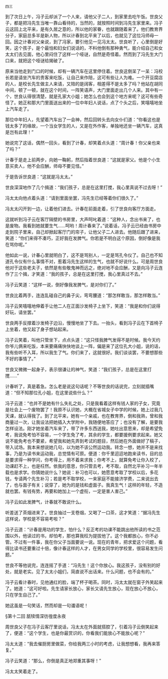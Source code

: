     四三 

   到了次日上午，冯子云却派了一个人来，请他父子二人，到家里去吃午饭。世良父子，都是把冯先生当唯一靠山看待的，当然的，就按照时间到冯先生家里来。冯子云这回上北平来，是有久居之意的，所以他的家眷，也就跟随着来了。他们教育界分子，家庭总多半是新人物，所以计春到北平来了以后，也就见了这位冯师母一回。因之计春对父亲说，到了冯家，要引他见一见冯太太。世良听了，心里倒是好笑，这个孩子，是个最怕和妇女们说话的，不料他倒有那种勇气，能介绍自己和女太太们去见面，他心里闷住了这样一个哑谜，自然是奇怪着。然而到了冯先生大门口来，就把这个哑谜给揭破了。

   原来当他走到门口的时候，却有一辆汽车在这里停住着。世良这倒呆了一呆：冯校长若是请坐汽车的贵客来吃饭，让自己来作陪，这可有些让人为难。一个开豆腐店的人，是校长先生做主人来请，又陪的是阔客，相差得不是太多了吗？他站在胡同中间，顿了一顿，就在这个时间，一阵笑语声，大门里面走出几个人来。其中有一个，世良认得很清楚，就是孔家大小姐；她怎么也会到这个地方来呢？这可有些奇怪了。她正和那大门里面送出来的一位中年妇人说话，点了个头之后，笑嘻嘻地坐上汽车走了。

   那位中年妇人，先望着汽车出了一会神，然后回转头去向女仆们道：“你看这也是钱太多了的缘故，一个当女学生的人，又是在外作客，单独地还坐一辆汽车，这真是岂有此理！”

   她说完了这话，偶然一回头，看到了计春，却笑着点头道：“周计春！你父亲也来了吗？”

   计春于是走上前两步，向她一鞠躬，然后指着世良道：“这就是家父。他是个小生意买卖人，他不会应酬，师母不要见怪。”

   于是告诉世良道：“这就是冯太太。”

   世良深深地作了几个揖道：“我们孩子，总是在这里打搅，我心里真说不过去呀！”

   冯太太向他点着头道：“请到里面坐罢，冯先生已经等着你们很久了。”

   冯太太闪开到一边，让着他们进去。计春在前面走着，引了世良向客厅方面走。

   这就听到冯子云在客厅隔壁的书房里，大声呵叱着道：“这种人，念出书来了，也是废物。我看到她就要生气……呵哟！周计春来了。”说着话，冯子云已经由书房中走到院子里来，自己却掀起客厅门的帘子，让他父子二人进去。他随后跟了进来，笑道：“你们来得不凑巧，正好我在发脾气。你若是不明白这个原因，倒好像是我在骂你呢。”

   他如此一说，计春心里就明白了，这不是骂别人，一定是骂孔令仪了。自己也不知道孔令仪有什么事情不对，惹着冯先生这样的生气，也就不好说什么。可是周世良他对于这些老夫子，依然是有些敬鬼神而远之，绝对地不会应酬，又是向冯子云连作了三个揖，才笑道：“我的孩子，总是在这里打搅，我心里真过不去。”

   冯子云笑道：“这样一说，倒好像我发脾气，是对你们了。”

   世良比着两手，连连乱碰自己的鼻子尖，弯弯腰道：“那怎样敢当，那怎样敢当。”

   冯子云笑嘻嘻地伸着手让他二人在正面沙发椅子上坐下，笑道：“我是和你们说得好玩，请坐罢。”

   世良两手反撑着沙发椅子边沿，慢慢地坐了下去。一抬头，看到冯子云在下首椅子上坐着，他又起了身子想站起来。

   冯子云笑着，叫他只管坐下，点点头道：“这只怪我脾气发得不是时候。我今天约你爷儿俩来吃饭，本来要痛痛快快地谈上一阵，偏是来了这位孔大小姐，说的话，我有些听不入耳，所以我生了气。你们来了，这就很好。我们谈谈罢，不要想那些不好的事情了。”

   世良又微微一起身子，表示很谦让的神气，笑道：“我们孩子，总是在这里打搅……”

   计春听了，真是着急。怎么老是说这句话呢？不等世良的话说完，立刻就插嘴道：“但不知那位孔小姐，在这里说些什么？”

   冯子云道：“也并不是她有什么失礼之处，只是我看着这样有钱人家的子女，究竟是社会上一个废物罢了！我原不认识她，大概在省城女子中学的时候，她上过我几天课，就认得我了。到了北平来，她有一个亲戚，也在教育界，倒和我熟，曾和我商量过一次，让我设法把她插入大学附中，我随便地答应了；也没有了解，是要我怎样设法。刚才她坐着汽车来了，带了许多东西送我，她吐出意思来，却是希望免考，我说免考怕不容易，一个学生免了考，其余的学生，都要援例要求起来。她又说不能免考也不要紧，希望我和她先弄到考试的题目，然后她在外面做好了稿子，带入试场。我本来想说她几句，以为她不该公然运动我。转念一想，她并不是来找事，乃是为读书来运动我，总觉情有可原。便道：你千里迢迢地跑来读书，目的总是要求得一种学问，你考得上，用不着来求我；你考不上，就算免考让你入校了，功课赶不上，也是枉然。依我的意思，你只管去考，考不取，自然北平补习一年半载也是求学。你猜她说什么？她说：补习也可以，她愿意考取了学校以后，多花钱，专请两个先生补习；若是考不取学校，一来家庭不能接济学费，二来说出去了，也与面子有关；说穿了，她为的是钱和虚面子。我真生气！这样的年轻，不造就也罢。有钱有势，再要和她加上一个虚衔，一定是害人害己。”

   冯子云如此发脾气，计春就不敢说什么。

   听差送了茶烟进来了。世良抽过一支卷烟，又喝了一口茶，这才笑道：“据冯先生这样说，学校是不容易考啦？”

   冯子云道：“计春是用功的学生，怕什么？反正考的功课不能跳出他所读的书之范围以外，他读过的书，却怕考，那也算我枉为提拔他了。这个我都放心，你不必管。不过有一件事，我在你父子当面要说一说。现在的青年，把求爱这个问题，看得比读书还要重过十倍，像计春这样的人才，在男女同学的学校里，很容易发生问题。”

   世良不等他说完，连连摇了手道：“冯先生！这个你放心。我这孩子，没有别的好处，就是老实。见了太太小姐们，简直说不出话来。什么问题，也不会有的。”

   冯子云看计春时，见他通红的脸，端了杯子喝茶。同时，冯太太就在窗子外笑起来了。她道：“这可好啦。先生请家长放心，家长又请先生放心，现在放心不放心，只在学生自己了。”

   她这虽是一句笑话，然而却是一句谶语呢！

   §第十二回 舐犊情深彷徨度永夜

   周世良父子在冯子云客厅里说话，冯太太在外面就搭腔了，引着冯子云倒笑起来了，便道：“这个学生，也是你最赏识的，你看我们能放心不能放心呢？”

   冯太太道：“我去催厨房里做菜，你给我两三小时的考虑，让我想想看，我再来答复。”

   冯子云笑道：“那么，你倒是真正地郑重其事呀！”

   冯太太笑着走了。

